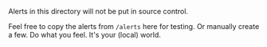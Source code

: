 Alerts in this directory will not be put in source control.

Feel free to copy the alerts from `/alerts` here for testing. Or manually create
a few. Do what you feel. It's your (local) world.
